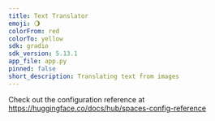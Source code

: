 ```yaml
---
title: Text Translator
emoji: 🌖
colorFrom: red
colorTo: yellow
sdk: gradio
sdk_version: 5.13.1
app_file: app.py
pinned: false
short_description: Translating text from images
---
```


Check out the configuration reference at https://huggingface.co/docs/hub/spaces-config-reference
